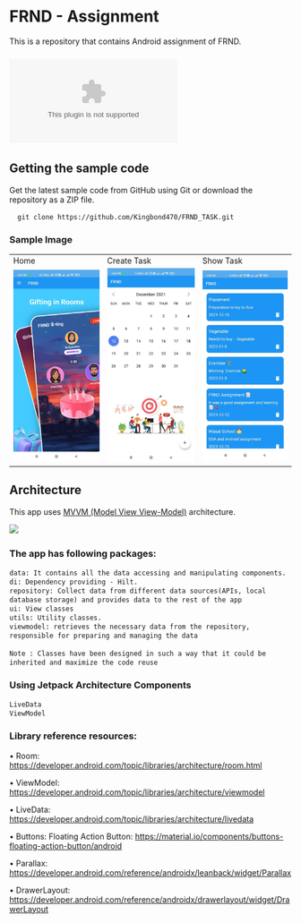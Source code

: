 # FRND - Assignment

This is a repository that contains Android assignment of FRND. 

### ![Download APK](https://github.com/Kingbond470/Android-Practice/blob/main/FRND%20IMAGE/app-debug.apk) 

## Getting the sample code

Get the latest sample code from GitHub using Git or download the repository as a ZIP file. 

      git clone https://github.com/Kingbond470/FRND_TASK.git

### Sample Image

<table>
  <tr>
    <td>Home</td>
    <td>Create Task</td>
   <td>Show Task</td>
  </tr>
  <tr>
    <td><img src="https://github.com/Kingbond470/Android-Practice/blob/main/FRND%20IMAGE/Home.jpg" width="280"/></td>
    <td><img src="https://github.com/Kingbond470/Android-Practice/blob/main/FRND%20IMAGE/Calendar.jpg" width="280"/></td>
    <td><img src="https://github.com/Kingbond470/Android-Practice/blob/main/FRND%20IMAGE/showtask.jpg" width="280"/></td>
  </tr>
 </table>
 
 
## Architecture

This app uses [MVVM (Model View View-Model)](https://developer.android.com/jetpack/guide#recommended-app-arch) architecture.

<img src="https://camo.githubusercontent.com/be9b0e8eb62e13a031031fb16e99f33c647da47908a21f451cb00d2c99fb9b31/68747470733a2f2f646576656c6f7065722e616e64726f69642e636f6d2f746f7069632f6c69627261726965732f6172636869746563747572652f696d616765732f66696e616c2d6172636869746563747572652e706e67">

### The app has following packages:

    data: It contains all the data accessing and manipulating components.
    di: Dependency providing - Hilt.
    repository: Collect data from different data sources(APIs, local database storage) and provides data to the rest of the app
    ui: View classes 
    utils: Utility classes.
    viewmodel: retrieves the necessary data from the repository, responsible for preparing and managing the data
  
    Note : Classes have been designed in such a way that it could be inherited and maximize the code reuse

### Using Jetpack Architecture Components

    LiveData
    ViewModel
    
### Library reference resources:

• Room: https://developer.android.com/topic/libraries/architecture/room.html

• ViewModel: https://developer.android.com/topic/libraries/architecture/viewmodel

• LiveData: https://developer.android.com/topic/libraries/architecture/livedata

• Buttons: Floating Action Button: https://material.io/components/buttons-floating-action-button/android

• Parallax: https://developer.android.com/reference/androidx/leanback/widget/Parallax

• DrawerLayout: https://developer.android.com/reference/androidx/drawerlayout/widget/DrawerLayout
    

    


